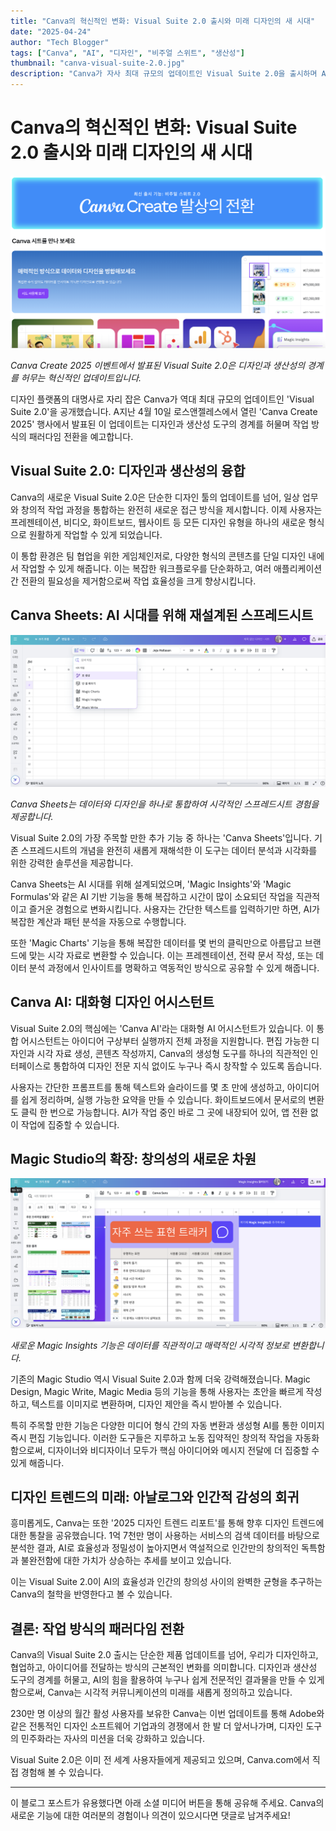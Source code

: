 ```yaml
---
title: "Canva의 혁신적인 변화: Visual Suite 2.0 출시와 미래 디자인의 새 시대"
date: "2025-04-24"
author: "Tech Blogger"
tags: ["Canva", "AI", "디자인", "비주얼 스위트", "생산성"]
thumbnail: "canva-visual-suite-2.0.jpg"
description: "Canva가 자사 최대 규모의 업데이트인 Visual Suite 2.0을 출시하며 AI 기반 디자인과 생산성 도구의 경계를 허물다"
---
```


# Canva의 혁신적인 변화: Visual Suite 2.0 출시와 미래 디자인의 새 시대

![Canva Visual Suite 2.0](../images/canva-create-2025.jpg)

*Canva Create 2025 이벤트에서 발표된 Visual Suite 2.0은 디자인과 생산성의 경계를 허무는 혁신적인 업데이트입니다.*

디자인 플랫폼의 대명사로 자리 잡은 Canva가 역대 최대 규모의 업데이트인 'Visual Suite 2.0'을 공개했습니다. A지난 4월 10일 로스앤젤레스에서 열린 'Canva Create 2025' 행사에서 발표된 이 업데이트는 디자인과 생산성 도구의 경계를 허물며 작업 방식의 패러다임 전환을 예고합니다.

## Visual Suite 2.0: 디자인과 생산성의 융합

Canva의 새로운 Visual Suite 2.0은 단순한 디자인 툴의 업데이트를 넘어, 일상 업무와 창의적 작업 과정을 통합하는 완전히 새로운 접근 방식을 제시합니다. 이제 사용자는 프레젠테이션, 비디오, 화이트보드, 웹사이트 등 모든 디자인 유형을 하나의 새로운 형식으로 원활하게 작업할 수 있게 되었습니다.

이 통합 환경은 팀 협업을 위한 게임체인저로, 다양한 형식의 콘텐츠를 단일 디자인 내에서 작업할 수 있게 해줍니다. 이는 복잡한 워크플로우를 단순화하고, 여러 애플리케이션 간 전환의 필요성을 제거함으로써 작업 효율성을 크게 향상시킵니다.

## Canva Sheets: AI 시대를 위해 재설계된 스프레드시트

![Canva Sheets](../images/canva-sheets.jpg)

*Canva Sheets는 데이터와 디자인을 하나로 통합하여 시각적인 스프레드시트 경험을 제공합니다.*

Visual Suite 2.0의 가장 주목할 만한 추가 기능 중 하나는 'Canva Sheets'입니다. 기존 스프레드시트의 개념을 완전히 새롭게 재해석한 이 도구는 데이터 분석과 시각화를 위한 강력한 솔루션을 제공합니다.

Canva Sheets는 AI 시대를 위해 설계되었으며, 'Magic Insights'와 'Magic Formulas'와 같은 AI 기반 기능을 통해 복잡하고 시간이 많이 소요되던 작업을 직관적이고 즐거운 경험으로 변화시킵니다. 사용자는 간단한 텍스트를 입력하기만 하면, AI가 복잡한 계산과 패턴 분석을 자동으로 수행합니다.

또한 'Magic Charts' 기능을 통해 복잡한 데이터를 몇 번의 클릭만으로 아름답고 브랜드에 맞는 시각 자료로 변환할 수 있습니다. 이는 프레젠테이션, 전략 문서 작성, 또는 데이터 분석 과정에서 인사이트를 명확하고 역동적인 방식으로 공유할 수 있게 해줍니다.

## Canva AI: 대화형 디자인 어시스턴트

Visual Suite 2.0의 핵심에는 'Canva AI'라는 대화형 AI 어시스턴트가 있습니다. 이 통합 어시스턴트는 아이디어 구상부터 실행까지 전체 과정을 지원합니다. 편집 가능한 디자인과 시각 자료 생성, 콘텐츠 작성까지, Canva의 생성형 도구를 하나의 직관적인 인터페이스로 통합하여 디자인 전문 지식 없이도 누구나 즉시 창작할 수 있도록 돕습니다.

사용자는 간단한 프롬프트를 통해 텍스트와 슬라이드를 몇 초 만에 생성하고, 아이디어를 쉽게 정리하며, 실행 가능한 요약을 만들 수 있습니다. 화이트보드에서 문서로의 변환도 클릭 한 번으로 가능합니다. AI가 작업 중인 바로 그 곳에 내장되어 있어, 앱 전환 없이 작업에 집중할 수 있습니다.

## Magic Studio의 확장: 창의성의 새로운 차원

![Canva Magic Insights](../images/canva-magic-insights.jpg)

*새로운 Magic Insights 기능은 데이터를 직관적이고 매력적인 시각적 정보로 변환합니다.*

기존의 Magic Studio 역시 Visual Suite 2.0과 함께 더욱 강력해졌습니다. Magic Design, Magic Write, Magic Media 등의 기능을 통해 사용자는 초안을 빠르게 작성하고, 텍스트를 이미지로 변환하며, 디자인 제안을 즉시 받아볼 수 있습니다.

특히 주목할 만한 기능은 다양한 미디어 형식 간의 자동 변환과 생성형 AI를 통한 이미지 즉시 편집 기능입니다. 이러한 도구들은 지루하고 노동 집약적인 창의적 작업을 자동화함으로써, 디자이너와 비디자이너 모두가 핵심 아이디어와 메시지 전달에 더 집중할 수 있게 해줍니다.

## 디자인 트렌드의 미래: 아날로그와 인간적 감성의 회귀

흥미롭게도, Canva는 또한 '2025 디자인 트렌드 리포트'를 통해 향후 디자인 트렌드에 대한 통찰을 공유했습니다. 1억 7천만 명이 사용하는 서비스의 검색 데이터를 바탕으로 분석한 결과, AI로 효율성과 정밀성이 높아지면서 역설적으로 인간만의 창의적인 독특함과 불완전함에 대한 가치가 상승하는 추세를 보이고 있습니다.

이는 Visual Suite 2.0이 AI의 효율성과 인간의 창의성 사이의 완벽한 균형을 추구하는 Canva의 철학을 반영한다고 볼 수 있습니다.

## 결론: 작업 방식의 패러다임 전환

Canva의 Visual Suite 2.0 출시는 단순한 제품 업데이트를 넘어, 우리가 디자인하고, 협업하고, 아이디어를 전달하는 방식의 근본적인 변화를 의미합니다. 디자인과 생산성 도구의 경계를 허물고, AI의 힘을 활용하여 누구나 쉽게 전문적인 결과물을 만들 수 있게 함으로써, Canva는 시각적 커뮤니케이션의 미래를 새롭게 정의하고 있습니다.

230만 명 이상의 월간 활성 사용자를 보유한 Canva는 이번 업데이트를 통해 Adobe와 같은 전통적인 디자인 소프트웨어 기업과의 경쟁에서 한 발 더 앞서나가며, 디자인 도구의 민주화라는 자사의 미션을 더욱 강화하고 있습니다.

Visual Suite 2.0은 이미 전 세계 사용자들에게 제공되고 있으며, Canva.com에서 직접 경험해 볼 수 있습니다.

---

이 블로그 포스트가 유용했다면 아래 소셜 미디어 버튼을 통해 공유해 주세요. Canva의 새로운 기능에 대한 여러분의 경험이나 의견이 있으시다면 댓글로 남겨주세요!